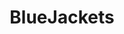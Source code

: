 ---
title: BlueJackets
crosslinks:
- hockey
- LazyMan
- penguins
- hockeyjerseys
- puckstreams
- livven
- nhl_games
- hawks
- hockeycirclejerk
- Suomi
- casualiama
- upvotegifs
- NHLStreams
- Predators
- Bruins
- wildhockey
- splatoon
- GAA
- lazyman
- hockeygoalies
---